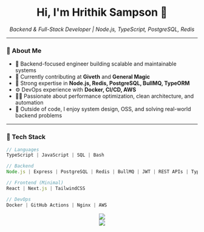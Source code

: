 <h1 align="center">Hi, I'm Hrithik Sampson 👋</h1>
<p align="center">
  <em>Backend & Full-Stack Developer | Node.js, TypeScript, PostgreSQL, Redis</em>
</p>

---

### 🧠 About Me

- 🔧 Backend-focused engineer building scalable and maintainable systems
- 💼 Currently contributing at **Giveth** and **General Magic**
- 🧪 Strong expertise in **Node.js, Redis, PostgreSQL, BullMQ, TypeORM**
- ⚙️ DevOps experience with **Docker, CI/CD, AWS**
- 👨‍💻 Passionate about performance optimization, clean architecture, and automation
- 🧘 Outside of code, I enjoy system design, OSS, and solving real-world backend problems

---

### 🧰 Tech Stack

```ts
// Languages
TypeScript | JavaScript | SQL | Bash

// Backend
Node.js | Express | PostgreSQL | Redis | BullMQ | JWT | REST APIs | TypeORM

// Frontend (Minimal)
React | Next.js | TailwindCSS

// DevOps
Docker | GitHub Actions | Nginx | AWS
```

<p align="center"> <img src="https://github-readme-stats.vercel.app/api?username=HrithikSampson&show_icons=true&theme=github_dark" /> <br /> <img src="https://github-readme-streak-stats.herokuapp.com/?user=HrithikSampson&theme=github-dark" /> </p>
